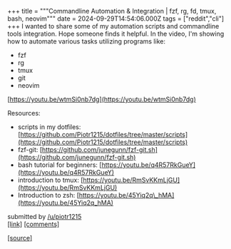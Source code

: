 +++
title = """Commandline Automation & Integration | fzf, rg, fd, tmux, bash, neovim"""
date = 2024-09-29T14:54:06.000Z
tags = ["reddit","cli"]
+++
I wanted to share some of my automation scripts and commandline tools integration. Hope someone finds it helpful. In the video, I'm showing how to automate various tasks utilizing programs like:

*   fzf
*   rg
*   tmux
*   git
*   neovim

[https://youtu.be/wtmSi0nb7dg](https://youtu.be/wtmSi0nb7dg)

Resources:

*   scripts in my dotfiles: [https://github.com/Piotr1215/dotfiles/tree/master/scripts](https://github.com/Piotr1215/dotfiles/tree/master/scripts)
*   fzf-git: [https://github.com/junegunn/fzf-git.sh](https://github.com/junegunn/fzf-git.sh)
*   bash tutorial for beginners: [https://youtu.be/q4R57RkGueY](https://youtu.be/q4R57RkGueY)
*   introduction to tmux: [https://youtu.be/RmSvKKmLjGU](https://youtu.be/RmSvKKmLjGU)
*   Introduction to zsh: [https://youtu.be/45Yiq2q\_hMA](https://youtu.be/45Yiq2q_hMA)

submitted by [/u/piotr1215](https://www.reddit.com/user/piotr1215)  
[\[link\]](https://www.reddit.com/r/commandline/comments/1fs66ah/commandline_automation_integration_fzf_rg_fd_tmux/) [\[comments\]](https://www.reddit.com/r/commandline/comments/1fs66ah/commandline_automation_integration_fzf_rg_fd_tmux/)

[[source]](https://www.reddit.com/r/commandline/comments/1fs66ah/commandline_automation_integration_fzf_rg_fd_tmux/)
